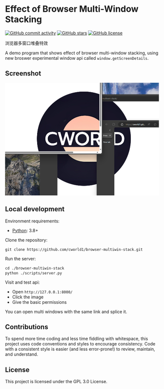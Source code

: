 # Effect of Browser Multi-Window Stacking

[![GitHub commit activity](https://img.shields.io/github/commit-activity/t/cworld1/browser-multiwin-stack?label=commits&style=flat-square)](https://github.com/cworld1/browser-multiwin-stack/commits)
[![GitHub stars](https://img.shields.io/github/stars/cworld1/browser-multiwin-stack?style=flat-square)](https://github.com/cworld1/browser-multiwin-stack/stargazers)
[![GitHub license](https://img.shields.io/github/license/cworld1/browser-multiwin-stack?style=flat-square)](https://github.com/cworld1/browser-multiwin-stack/blob/main/LICENSE)

浏览器多窗口堆叠特效

A demo program that shows effect of browser multi-window stacking, using new broswer experimental window api called `window.getScreenDetails`.

## Screenshot

![screenshot](src/screenshot.png)

## Local development

Environment requirements:

- [Python](https://www.python.org/): 3.8+

Clone the repository:

```shell
git clone https://github.com/cworld1/browser-multiwin-stack.git
```

Run the server:

```shell
cd ./browser-multiwin-stack
python ./scripts/server.py
```

Visit and test api:

- Open `http://127.0.0.1:8000/`
- Click the image
- Give the basic permissions

You can open multi windows with the same link and splice it.

## Contributions

To spend more time coding and less time fiddling with whitespace, this project uses code conventions and styles to encourage consistency. Code with a consistent style is easier (and less error-prone!) to review, maintain, and understand.

<!-- ## Thanks -->

## License

This project is licensed under the GPL 3.0 License.
